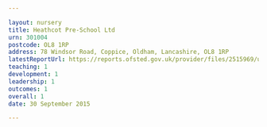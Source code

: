 ```yaml
---

layout: nursery
title: Heathcot Pre-School Ltd
urn: 301004
postcode: OL8 1RP
address: 78 Windsor Road, Coppice, Oldham, Lancashire, OL8 1RP
latestReportUrl: https://reports.ofsted.gov.uk/provider/files/2515969/urn/301004.pdf
teaching: 1
development: 1
leadership: 1
outcomes: 1
overall: 1
date: 30 September 2015

---
```

